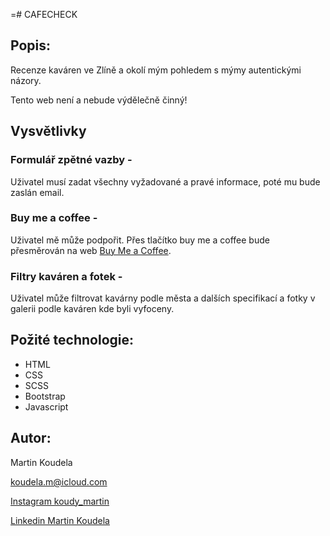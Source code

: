 =# CAFECHECK

## Popis:
Recenze kaváren ve Zlíně a okolí mým pohledem s mýmy autentickými názory.

Tento web není a nebude výdělečně činný!

## Vysvětlivky

### Formulář zpětné vazby -
Uživatel musí zadat všechny vyžadované a pravé informace, poté mu bude zaslán email.

### Buy me a coffee - 
Uživatel mě může podpořit. Přes tlačítko buy me a coffee bude přesměrován na web  [Buy Me a Coffee](buymeacoffee.com/martinkoudela).

### Filtry kaváren a fotek - 
Uživatel může filtrovat kavárny podle města a dalších specifikací a fotky v galerii podle kaváren kde byli vyfoceny.

## Požité technologie:
- HTML
- CSS
- SCSS
- Bootstrap
- Javascript

## Autor:

Martin Koudela

[koudela.m@icloud.com](mailto:koudela.m@icloud.com)

[Instagram koudy_martin](https://www.instagram.com/koudy_martin?igsh=bzJ0Y2F4YzI3cGox&utm_source=qr)

[Linkedin Martin Koudela](https://www.linkedin.com/in/martin-koudela-a5b645343?utm_source=share&utm_campaign=share_via&utm_content=profile&utm_medium=ios_app)
